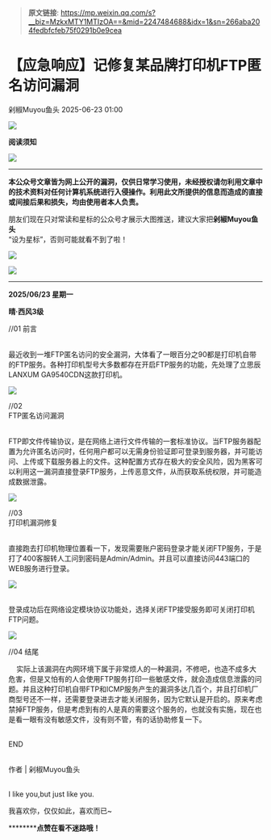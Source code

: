 > **原文链接**: https://mp.weixin.qq.com/s?__biz=MzkxMTY1MTIzOA==&mid=2247484688&idx=1&sn=266aba204fedbfcfeb75f0291b0e9cea

#  【应急响应】记修复某品牌打印机FTP匿名访问漏洞  
 剁椒Muyou鱼头   2025-06-23 01:00  
  
![](https://mmbiz.qpic.cn/sz_mmbiz_gif/92Yia6FpSFA2QiaAzq0Dumm39PGIsC7mk4lX6c4yYnERUGvnHo7SQreGiboYBj0ib7TlaUx1DKtEGlU8mqS9ZtLZRw/640?wx_fmt=gif "")  
  
**阅读须知**  
  
![](https://mmbiz.qpic.cn/sz_mmbiz_gif/92Yia6FpSFA2QiaAzq0Dumm39PGIsC7mk4lX6c4yYnERUGvnHo7SQreGiboYBj0ib7TlaUx1DKtEGlU8mqS9ZtLZRw/640?wx_fmt=gif "")  
  
  
****  
**本公众号文章皆为网上公开的漏洞，仅供日常学习使用，未经授权请勿利用文章中的技术资料对任何计算机系统进行入侵操作。利用此文所提供的信息而造成的直接或间接后果和损失，均由使用者本人负责。**  
  
朋友们现在只对常读和星标的公众号才展示大图推送，建议大家把**剁椒Muyou鱼头**  
“设为星标”，否则可能就看不到了啦！  
  
![](https://mmbiz.qpic.cn/sz_mmbiz_png/92Yia6FpSFA2hvEA8gEIeGOEiba9uWicXD01hM2Bw8oTpcNCZl68Bj8T0aLpOHAMFCv9Qd6KeeQgTscOURdQUDbLw/640?wx_fmt=png&from=appmsg "")  
  
![](https://mmbiz.qpic.cn/sz_mmbiz_gif/92Yia6FpSFA2QiaAzq0Dumm39PGIsC7mk4Z7hc6oGV6C6IwibzfQUM1oq1yUciadAKQ3Ap29o8GGnBU52wXgSSicBxQ/640?wx_fmt=gif "")  
  
  
****  
**2025/06/23 星期一**  
  
**晴·西风3级**  
  
  
//01 前言  
  
  
      
最近收到一堆FTP匿名访问的安全漏洞，大体看了一眼百分之90都是打印机自带的FTP服务。各种打印机型号大多数都存在开启FTP服务的功能，先处理了立思辰LANXUM GA9540CDN这款打印机。  
  
  
![](https://mmbiz.qpic.cn/sz_mmbiz_png/92Yia6FpSFA0ozYt0g1366kv2gswZ3tKicIicIbwoAOy44XEparxooUjPjpF6EtpGhPnCDT9ibEmk88mNlIWBnlINQ/640?wx_fmt=png&from=appmsg "")  
  
  
//02   
FTP匿名访问漏洞  
  
  
      
FTP即文件传输协议，是在网络上进行文件传输的一套标准协议。当FTP服务器配置为允许匿名访问时，任何用户都可以无需身份验证即可登录到服务器，并可能访问、上传或下载服务器上的文件。这种配置方式存在极大的安全风险，因为黑客可以利用这一漏洞直接登录FTP服务，上传恶意文件，从而获取系统权限，并可能造成数据泄露。  
  
  
![](https://mmbiz.qpic.cn/sz_mmbiz_png/92Yia6FpSFA3wycbuUIxIWzic2AYgt4MKQIbiaicTuSelkLDu2yWX49T9mkh798nyic4FSicicM0qEjI8HMc0MQ3tysJg/640?wx_fmt=png&from=appmsg "")  
  
  
//03   
打印机漏洞修复  
  
  
      
直接跑去打印机物理位置看一下，发现需要账户密码登录才能关闭FTP服务，于是打了400客服转人工问到密码是Admin/Admin。并且可以直接访问443端口的WEB服务进行登录。  
  
  
![](https://mmbiz.qpic.cn/sz_mmbiz_png/92Yia6FpSFA1P3Q7gqlFib6PpSm5EOJm5KvwbM2KIxcPibrXl9b3KS0nwgUkb3icTMPuLmOu06LsaCTW3IL3I0r8JA/640?wx_fmt=png&from=appmsg "")  
  
  
      
登录成功后在网络设定模块协议功能处，选择关闭FTP接受服务即可关闭打印机FTP问题。  
  
  
![](https://mmbiz.qpic.cn/sz_mmbiz_png/92Yia6FpSFA1P3Q7gqlFib6PpSm5EOJm5K8dtaVC3mJk59Uy5w2RibbKOSeGuFUCLjA0c25ZR72lA0xtaGP8aGw1A/640?wx_fmt=png&from=appmsg "")  
  
  
//04 结尾  
  
  
    实际上该漏洞在内网环境下属于非常烦人的一种漏洞，不修吧，也造不成多大危害，但是又怕有的人会使用FTP服务打印一些敏感文件，就会造成信息泄露的问题。并且这种打印机自带FTP和ICMP服务产生的漏洞多达几百个，并且打印机厂商型号还不一样，还需要登录进去才能关闭服务，因为它默认是开启的。原来考虑禁掉FTP服务，但是考虑到有的人是真的需要这个服务的，也就没有实施，现在也是看一眼有没有敏感文件，没有则不管，有的话协助修复一下。  
  
  
  
    
END   
  
  
   
作者 | 剁椒Muyou鱼头  
   
  
I like you,but just like you.  
  
我喜欢你，仅仅如此，喜欢而已~  
  
  
  
  
**********点赞在看不迷路哦！**  
  
  
